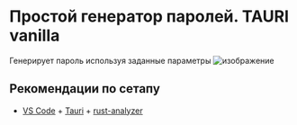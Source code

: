 # Простой генератор паролей. TAURI vanilla

Генерирует пароль используя заданные параметры
![изображение](https://github.com/user-attachments/assets/eb5abcd3-7bc6-40b4-b1a4-3296159e76a6)

## Рекомендации по сетапу

- [VS Code](https://code.visualstudio.com/) + [Tauri](https://marketplace.visualstudio.com/items?itemName=tauri-apps.tauri-vscode) + [rust-analyzer](https://marketplace.visualstudio.com/items?itemName=rust-lang.rust-analyzer)
